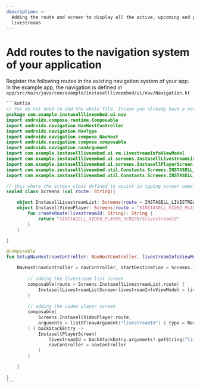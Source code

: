 ```yaml
---
description: >-
  Adding the route and screen to display all the active, upcoming and previous
  livestreams
---
```


# Add routes to the navigation system of your application

Register the following routes in the existing navigation system of your app. In the example app, the navigation is defined in `app/src/main/java/com/example/instasellliveembed/ui/nav/Navigation.kt`

````kotlin
```kotlin
// You do not need to add the whole file. Incase you already have a navigation system in place just register these screens as well.
package com.example.instasellliveembed.ui.nav
import androidx.compose.runtime.Composable
import androidx.navigation.NavHostController
import androidx.navigation.NavType
import androidx.navigation.compose.NavHost
import androidx.navigation.compose.composable
import androidx.navigation.navArgument
import com.example.instasellliveembed.ui.vm.LivestreamInfoViewModel
import com.example.instasellliveembed.ui.screens.InstasellLivestreamListScreen
import com.example.instasellliveembed.ui.screens.InstasellPlayerScreen
import com.example.instasellliveembed.util.Constants.Screens.INSTASELL_LIVESTREAM_LIST
import com.example.instasellliveembed.util.Constants.Screens.INSTASELL_VIDEO_PLAYER_SCREEN

// this where the screen class defined to assist in typing screen name
sealed class Screens (val route: String){

    object InstasellLivestreamList: Screens(route = INSTASELL_LIVESTREAM_LIST)
    object InstasellVideoPlayer: Screens(route = "$INSTASELL_VIDEO_PLAYER_SCREEN/{livestreamId}"){
        fun createRoute(livestreamId: String): String {
            return "$INSTASELL_VIDEO_PLAYER_SCREEN/$livestreamId"
        }
    }

}

@Composable
fun SetupNavHost(navController: NavHostController, livestreamInfoViewModel: LivestreamInfoViewModel) {

    NavHost(navController = navController, startDestination = Screens.InstasellLivestreamList.route) {
        
        // adding the livestream list screen
        composable(route = Screens.InstasellLivestreamList.route) {
            InstasellLivestreamListScreen(livestreamInfoViewModel = livestreamInfoViewModel, navController = navController)
        }
        
        // adding the video player screen
        composable(
            Screens.InstasellVideoPlayer.route,
            arguments = listOf(navArgument("livestreamId") { type = NavType.StringType })
        ) { backStackEntry ->
            InstasellPlayerScreen(
                livestreamId = backStackEntry.arguments?.getString("livestreamId") ?: "",
                navController = navController
            )
        }

    }

}
```
````



